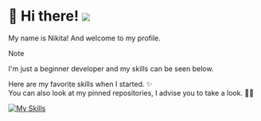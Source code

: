 # 👋 Hi there! ![](https://komarev.com/ghpvc/?username=Maatarashiii&color=brightgreen&style=flat)
My name is Nikita! And welcome to my profile.

> [!NOTE]
> I'm just a beginner developer and my skills can be seen below.

Here are my favorite skills when I started. ✨ <br>
You can also look at my pinned repositories, I advise you to take a look. 📌👀

[![My Skills](https://skillicons.dev/icons?i=html,css,js,figma&perline=3)](https://skillicons.dev)
